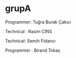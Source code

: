 # grupA
Programmer: Tuğra Burak Çakıcı

Technical : Rasim  CİNS

Technical: Semih Fidancı

Programmer : Birand Tokaç 
